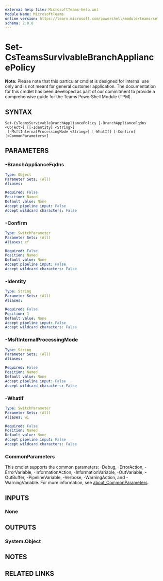```yaml
---
external help file: MicrosoftTeams-help.xml
Module Name: MicrosoftTeams
online version: https://learn.microsoft.com/powershell/module/teams/set-csteamssurvivablebranchappliancepolicy
schema: 2.0.0
---
```


# Set-CsTeamsSurvivableBranchAppliancePolicy
**Note:** Please note that this particular cmdlet is designed for internal use only and is not meant for general customer application. The documentation for this cmdlet has been developed as part of our commitment to provide a comprehensive guide for the Teams PowerShell Module (TPM). 

## SYNTAX

```
Set-CsTeamsSurvivableBranchAppliancePolicy [-BranchApplianceFqdns <Object>] [[-Identity] <String>]
 [-MsftInternalProcessingMode <String>] [-WhatIf] [-Confirm] [<CommonParameters>]
```

## PARAMETERS

### -BranchApplianceFqdns

```yaml
Type: Object
Parameter Sets: (All)
Aliases:

Required: False
Position: Named
Default value: None
Accept pipeline input: False
Accept wildcard characters: False
```

### -Confirm

```yaml
Type: SwitchParameter
Parameter Sets: (All)
Aliases: cf

Required: False
Position: Named
Default value: None
Accept pipeline input: False
Accept wildcard characters: False
```

### -Identity

```yaml
Type: String
Parameter Sets: (All)
Aliases:

Required: False
Position: 1
Default value: None
Accept pipeline input: False
Accept wildcard characters: False
```

### -MsftInternalProcessingMode

```yaml
Type: String
Parameter Sets: (All)
Aliases:

Required: False
Position: Named
Default value: None
Accept pipeline input: False
Accept wildcard characters: False
```

### -WhatIf

```yaml
Type: SwitchParameter
Parameter Sets: (All)
Aliases: wi

Required: False
Position: Named
Default value: None
Accept pipeline input: False
Accept wildcard characters: False
```

### CommonParameters
This cmdlet supports the common parameters: -Debug, -ErrorAction, -ErrorVariable, -InformationAction, -InformationVariable, -OutVariable, -OutBuffer, -PipelineVariable, -Verbose, -WarningAction, and -WarningVariable. For more information, see [about_CommonParameters](http://go.microsoft.com/fwlink/?LinkID=113216).

## INPUTS

### None

## OUTPUTS

### System.Object
## NOTES

## RELATED LINKS
